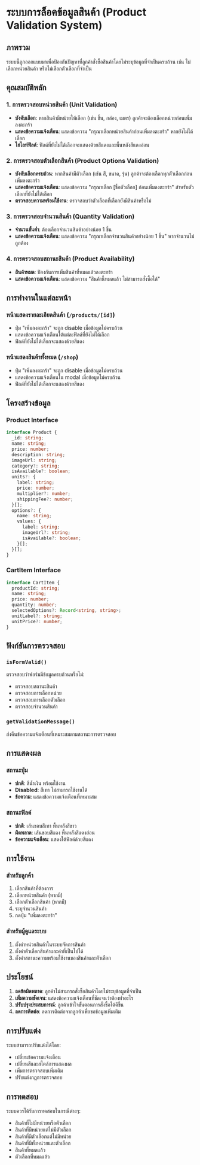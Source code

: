 # ระบบการล็อคข้อมูลสินค้า (Product Validation System)

## ภาพรวม
ระบบนี้ถูกออกแบบมาเพื่อป้องกันปัญหาที่ลูกค้าสั่งซื้อสินค้าโดยไม่ระบุข้อมูลที่จำเป็นครบถ้วน เช่น ไม่เลือกหน่วยสินค้า หรือไม่เลือกตัวเลือกที่จำเป็น

## คุณสมบัติหลัก

### 1. การตรวจสอบหน่วยสินค้า (Unit Validation)
- **บังคับเลือก**: หากสินค้ามีหน่วยให้เลือก (เช่น ชิ้น, กล่อง, เมตร) ลูกค้าจะต้องเลือกหน่วยก่อนเพิ่มลงตะกร้า
- **แสดงข้อความแจ้งเตือน**: แสดงข้อความ "กรุณาเลือกหน่วยสินค้าก่อนเพิ่มลงตะกร้า" หากยังไม่ได้เลือก
- **ไฮไลท์ฟิลด์**: ฟิลด์ที่ยังไม่ได้เลือกจะแสดงด้วยสีแดงและพื้นหลังสีแดงอ่อน

### 2. การตรวจสอบตัวเลือกสินค้า (Product Options Validation)
- **บังคับเลือกครบถ้วน**: หากสินค้ามีตัวเลือก (เช่น สี, ขนาด, รุ่น) ลูกค้าจะต้องเลือกทุกตัวเลือกก่อนเพิ่มลงตะกร้า
- **แสดงข้อความแจ้งเตือน**: แสดงข้อความ "กรุณาเลือก [ชื่อตัวเลือก] ก่อนเพิ่มลงตะกร้า" สำหรับตัวเลือกที่ยังไม่ได้เลือก
- **ตรวจสอบความพร้อมใช้งาน**: ตรวจสอบว่าตัวเลือกที่เลือกยังมีสินค้าหรือไม่

### 3. การตรวจสอบจำนวนสินค้า (Quantity Validation)
- **จำนวนขั้นต่ำ**: ต้องเลือกจำนวนสินค้าอย่างน้อย 1 ชิ้น
- **แสดงข้อความแจ้งเตือน**: แสดงข้อความ "กรุณาเลือกจำนวนสินค้าอย่างน้อย 1 ชิ้น" หากจำนวนไม่ถูกต้อง

### 4. การตรวจสอบสถานะสินค้า (Product Availability)
- **สินค้าหมด**: ป้องกันการเพิ่มสินค้าที่หมดแล้วลงตะกร้า
- **แสดงข้อความแจ้งเตือน**: แสดงข้อความ "สินค้านี้หมดแล้ว ไม่สามารถสั่งซื้อได้"

## การทำงานในแต่ละหน้า

### หน้าแสดงรายละเอียดสินค้า (`/products/[id]`)
- ปุ่ม "เพิ่มลงตะกร้า" จะถูก disable เมื่อข้อมูลไม่ครบถ้วน
- แสดงข้อความแจ้งเตือนใต้แต่ละฟิลด์ที่ยังไม่ได้เลือก
- ฟิลด์ที่ยังไม่ได้เลือกจะแสดงด้วยสีแดง

### หน้าแสดงสินค้าทั้งหมด (`/shop`)
- ปุ่ม "เพิ่มลงตะกร้า" จะถูก disable เมื่อข้อมูลไม่ครบถ้วน
- แสดงข้อความแจ้งเตือนใน modal เมื่อข้อมูลไม่ครบถ้วน
- ฟิลด์ที่ยังไม่ได้เลือกจะแสดงด้วยสีแดง

## โครงสร้างข้อมูล

### Product Interface
```typescript
interface Product {
  _id: string;
  name: string;
  price: number;
  description: string;
  imageUrl: string;
  category?: string;
  isAvailable?: boolean;
  units?: {
    label: string;
    price: number;
    multiplier?: number;
    shippingFee?: number;
  }[];
  options?: {
    name: string;
    values: {
      label: string;
      imageUrl?: string;
      isAvailable?: boolean;
    }[];
  }[];
}
```

### CartItem Interface
```typescript
interface CartItem {
  productId: string;
  name: string;
  price: number;
  quantity: number;
  selectedOptions?: Record<string, string>;
  unitLabel?: string;
  unitPrice?: number;
}
```

## ฟังก์ชันการตรวจสอบ

### `isFormValid()`
ตรวจสอบว่าฟอร์มมีข้อมูลครบถ้วนหรือไม่:
- ตรวจสอบสถานะสินค้า
- ตรวจสอบการเลือกหน่วย
- ตรวจสอบการเลือกตัวเลือก
- ตรวจสอบจำนวนสินค้า

### `getValidationMessage()`
ส่งคืนข้อความแจ้งเตือนที่เหมาะสมตามสถานะการตรวจสอบ

## การแสดงผล

### สถานะปุ่ม
- **ปกติ**: สีน้ำเงิน พร้อมใช้งาน
- **Disabled**: สีเทา ไม่สามารถใช้งานได้
- **ข้อความ**: แสดงข้อความแจ้งเตือนที่เหมาะสม

### สถานะฟิลด์
- **ปกติ**: เส้นขอบสีเทา พื้นหลังสีขาว
- **ผิดพลาด**: เส้นขอบสีแดง พื้นหลังสีแดงอ่อน
- **ข้อความแจ้งเตือน**: แสดงใต้ฟิลด์ด้วยสีแดง

## การใช้งาน

### สำหรับลูกค้า
1. เลือกสินค้าที่ต้องการ
2. เลือกหน่วยสินค้า (หากมี)
3. เลือกตัวเลือกสินค้า (หากมี)
4. ระบุจำนวนสินค้า
5. กดปุ่ม "เพิ่มลงตะกร้า"

### สำหรับผู้ดูแลระบบ
1. ตั้งค่าหน่วยสินค้าในระบบจัดการสินค้า
2. ตั้งค่าตัวเลือกสินค้าและค่าที่เป็นไปได้
3. ตั้งค่าสถานะความพร้อมใช้งานของสินค้าและตัวเลือก

## ประโยชน์

1. **ลดข้อผิดพลาด**: ลูกค้าไม่สามารถสั่งซื้อสินค้าโดยไม่ระบุข้อมูลที่จำเป็น
2. **เพิ่มความชัดเจน**: แสดงข้อความแจ้งเตือนที่ชัดเจนว่าต้องทำอะไร
3. **ปรับปรุงประสบการณ์**: ลูกค้าเข้าใจขั้นตอนการสั่งซื้อได้ดีขึ้น
4. **ลดการติดต่อ**: ลดการติดต่อจากลูกค้าเพื่อขอข้อมูลเพิ่มเติม

## การปรับแต่ง

ระบบสามารถปรับแต่งได้โดย:
- เปลี่ยนข้อความแจ้งเตือน
- เปลี่ยนสีและสไตล์การแสดงผล
- เพิ่มการตรวจสอบเพิ่มเติม
- ปรับแต่งกฎการตรวจสอบ

## การทดสอบ

ระบบควรได้รับการทดสอบในกรณีต่างๆ:
- สินค้าที่ไม่มีหน่วยหรือตัวเลือก
- สินค้าที่มีหน่วยแต่ไม่มีตัวเลือก
- สินค้าที่มีตัวเลือกแต่ไม่มีหน่วย
- สินค้าที่มีทั้งหน่วยและตัวเลือก
- สินค้าที่หมดแล้ว
- ตัวเลือกที่หมดแล้ว
